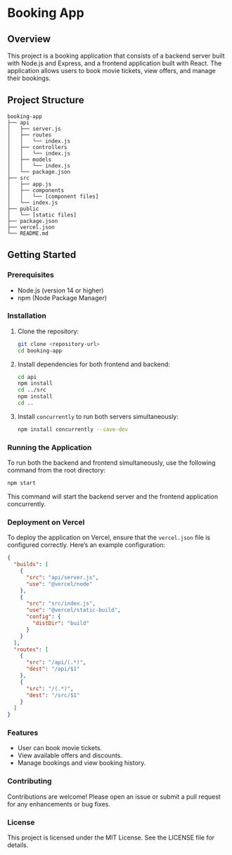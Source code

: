 # Booking App

## Overview
This project is a booking application that consists of a backend server built with Node.js and Express, and a frontend application built with React. The application allows users to book movie tickets, view offers, and manage their bookings.

## Project Structure
```
booking-app
├── api
│   ├── server.js
│   ├── routes
│   │   └── index.js
│   ├── controllers
│   │   └── index.js
│   ├── models
│   │   └── index.js
│   └── package.json
├── src
│   ├── app.js
│   ├── components
│   │   └── [component files]
│   └── index.js
├── public
│   └── [static files]
├── package.json
├── vercel.json
└── README.md
```

## Getting Started

### Prerequisites
- Node.js (version 14 or higher)
- npm (Node Package Manager)

### Installation
1. Clone the repository:
   ```bash
   git clone <repository-url>
   cd booking-app
   ```

2. Install dependencies for both frontend and backend:
   ```bash
   cd api
   npm install
   cd ../src
   npm install
   cd ..
   ```

3. Install `concurrently` to run both servers simultaneously:
   ```bash
   npm install concurrently --save-dev
   ```

### Running the Application
To run both the backend and frontend simultaneously, use the following command from the root directory:
```bash
npm start
```

This command will start the backend server and the frontend application concurrently.

### Deployment on Vercel
To deploy the application on Vercel, ensure that the `vercel.json` file is configured correctly. Here’s an example configuration:

```json
{
  "builds": [
    {
      "src": "api/server.js",
      "use": "@vercel/node"
    },
    {
      "src": "src/index.js",
      "use": "@vercel/static-build",
      "config": {
        "distDir": "build"
      }
    }
  ],
  "routes": [
    {
      "src": "/api/(.*)",
      "dest": "/api/$1"
    },
    {
      "src": "/(.*)",
      "dest": "/src/$1"
    }
  ]
}
```

### Features
- User can book movie tickets.
- View available offers and discounts.
- Manage bookings and view booking history.

### Contributing
Contributions are welcome! Please open an issue or submit a pull request for any enhancements or bug fixes.

### License
This project is licensed under the MIT License. See the LICENSE file for details.